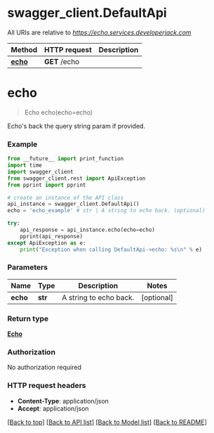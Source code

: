 # swagger_client.DefaultApi

All URIs are relative to *https://echo.services.developerjack.com*

Method | HTTP request | Description
------------- | ------------- | -------------
[**echo**](DefaultApi.md#echo) | **GET** /echo | 


# **echo**
> Echo echo(echo=echo)



Echo's back the query string param if provided.

### Example
```python
from __future__ import print_function
import time
import swagger_client
from swagger_client.rest import ApiException
from pprint import pprint

# create an instance of the API class
api_instance = swagger_client.DefaultApi()
echo = 'echo_example' # str | A string to echo back. (optional)

try:
    api_response = api_instance.echo(echo=echo)
    pprint(api_response)
except ApiException as e:
    print("Exception when calling DefaultApi->echo: %s\n" % e)
```

### Parameters

Name | Type | Description  | Notes
------------- | ------------- | ------------- | -------------
 **echo** | **str**| A string to echo back. | [optional] 

### Return type

[**Echo**](Echo.md)

### Authorization

No authorization required

### HTTP request headers

 - **Content-Type**: application/json
 - **Accept**: application/json

[[Back to top]](#) [[Back to API list]](../README.md#documentation-for-api-endpoints) [[Back to Model list]](../README.md#documentation-for-models) [[Back to README]](../README.md)

